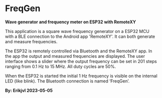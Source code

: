 # FreqGen
**Wave generator and frequency meter on ESP32 with RemoteXY**

This application is a square wave frequency generator on a ESP32 MCU with a BLE 
connection to the Android app 'RemoteXY'. It can both generate and measure frequencies. 

The ESP32 is remotely controlled via Bluetooth and the RemoteXY app. In the app the
output and measured frequencies are displayed. The user interface shows a slider 
where the output frequency can be set in 201 steps  ranging from 0.1 Hz to 15 MHz.
All duty cycles are 50%.

When the ESP32 is started the initial 1 Hz frequency is visible on the internal 
LED (like blink). The Bluetooth connection is named ‘FreqGen’.


__By: Erikjvl 2023-05-05__

